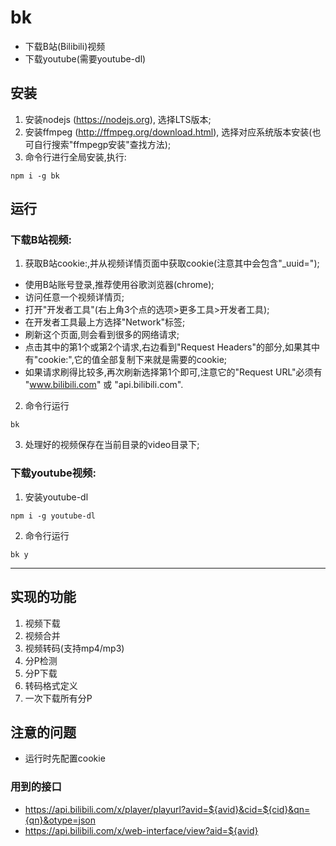 # bk
* 下载B站(Bilibili)视频
* 下载youtube(需要youtube-dl)

## 安装
1. 安装nodejs (https://nodejs.org), 选择LTS版本;
2. 安装ffmpeg (http://ffmpeg.org/download.html), 选择对应系统版本安装(也可自行搜索"ffmpegp安装"查找方法);
3. 命令行进行全局安装,执行:
  ```
  npm i -g bk
  ```

## 运行
### 下载B站视频:
1. 获取B站cookie:,并从视频详情页面中获取cookie(注意其中会包含"_uuid=");
  * 使用B站账号登录,推荐使用谷歌浏览器(chrome);
  * 访问任意一个视频详情页;
  * 打开"开发者工具"(右上角3个点的选项>更多工具>开发者工具);
  * 在开发者工具最上方选择"Network"标签;
  * 刷新这个页面,则会看到很多的网络请求;
  * 点击其中的第1个或第2个请求,右边看到"Request Headers"的部分,如果其中有"cookie:",它的值全部复制下来就是需要的cookie;
  * 如果请求刷得比较多,再次刷新选择第1个即可,注意它的"Request URL"必须有  "www.bilibili.com" 或 "api.bilibili.com".
2. 命令行运行
  ```
  bk
  ```
3. 处理好的视频保存在当前目录的video目录下;

### 下载youtube视频:
1. 安装youtube-dl
  ```
  npm i -g youtube-dl
  ```
2. 命令行运行
  ```
  bk y
  ```

-----

## 实现的功能
1. 视频下载
2. 视频合并
3. 视频转码(支持mp4/mp3)
4. 分P检测
5. 分P下载
6. 转码格式定义
7. 一次下载所有分P

## 注意的问题
* 运行时先配置cookie

### 用到的接口
* https://api.bilibili.com/x/player/playurl?avid=${avid}&cid=${cid}&qn={qn}&otype=json
* https://api.bilibili.com/x/web-interface/view?aid=${avid}
